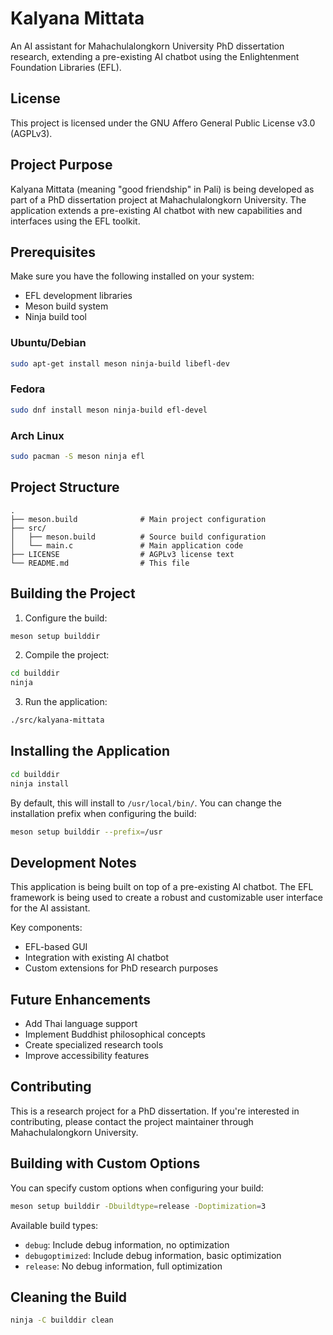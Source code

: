 # Kalyana Mittata

An AI assistant for Mahachulalongkorn University PhD dissertation research, extending a pre-existing AI chatbot using the Enlightenment Foundation Libraries (EFL).

## License

This project is licensed under the GNU Affero General Public License v3.0 (AGPLv3).

## Project Purpose

Kalyana Mittata (meaning "good friendship" in Pali) is being developed as part of a PhD dissertation project at Mahachulalongkorn University. The application extends a pre-existing AI chatbot with new capabilities and interfaces using the EFL toolkit.

## Prerequisites

Make sure you have the following installed on your system:

- EFL development libraries
- Meson build system
- Ninja build tool

### Ubuntu/Debian

```bash
sudo apt-get install meson ninja-build libefl-dev
```

### Fedora

```bash
sudo dnf install meson ninja-build efl-devel
```

### Arch Linux

```bash
sudo pacman -S meson ninja efl
```

## Project Structure

```
.
├── meson.build              # Main project configuration
├── src/
│   ├── meson.build          # Source build configuration
│   └── main.c               # Main application code
├── LICENSE                  # AGPLv3 license text
└── README.md                # This file
```

## Building the Project

1. Configure the build:

```bash
meson setup builddir
```

2. Compile the project:

```bash
cd builddir
ninja
```

3. Run the application:

```bash
./src/kalyana-mittata
```

## Installing the Application

```bash
cd builddir
ninja install
```

By default, this will install to `/usr/local/bin/`. You can change the installation prefix when configuring the build:

```bash
meson setup builddir --prefix=/usr
```

## Development Notes

This application is being built on top of a pre-existing AI chatbot. The EFL framework is being used to create a robust and customizable user interface for the AI assistant.

Key components:
- EFL-based GUI
- Integration with existing AI chatbot
- Custom extensions for PhD research purposes

## Future Enhancements

- Add Thai language support
- Implement Buddhist philosophical concepts
- Create specialized research tools
- Improve accessibility features

## Contributing

This is a research project for a PhD dissertation. If you're interested in contributing, please contact the project maintainer through Mahachulalongkorn University.

## Building with Custom Options

You can specify custom options when configuring your build:

```bash
meson setup builddir -Dbuildtype=release -Doptimization=3
```

Available build types:
- `debug`: Include debug information, no optimization
- `debugoptimized`: Include debug information, basic optimization
- `release`: No debug information, full optimization

## Cleaning the Build

```bash
ninja -C builddir clean
```

